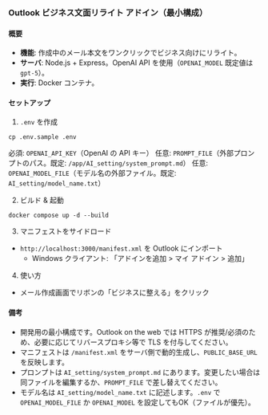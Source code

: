 ### Outlook ビジネス文面リライト アドイン（最小構成）

#### 概要
- **機能**: 作成中のメール本文をワンクリックでビジネス向けにリライト。
- **サーバ**: Node.js + Express。OpenAI API を使用（`OPENAI_MODEL` 既定値は `gpt-5`）。
- **実行**: Docker コンテナ。

#### セットアップ
1) `.env` を作成
```
cp .env.sample .env
```
必須: `OPENAI_API_KEY`（OpenAI の API キー）
任意: `PROMPT_FILE`（外部プロンプトのパス。既定: `/app/AI_setting/system_prompt.md`）
任意: `OPENAI_MODEL_FILE`（モデル名の外部ファイル。既定: `AI_setting/model_name.txt`）

2) ビルド & 起動
```
docker compose up -d --build
```

3) マニフェストをサイドロード
- `http://localhost:3000/manifest.xml` を Outlook にインポート
  - Windows クライアント: 「アドインを追加 > マイ アドイン > 追加」

4) 使い方
- メール作成画面でリボンの「ビジネスに整える」をクリック

#### 備考
- 開発用の最小構成です。Outlook on the web では HTTPS が推奨/必須のため、必要に応じてリバースプロキシ等で TLS を付与してください。
- マニフェストは `/manifest.xml` をサーバ側で動的生成し、`PUBLIC_BASE_URL` を反映します。
- プロンプトは `AI_setting/system_prompt.md` にあります。変更したい場合は同ファイルを編集するか、`PROMPT_FILE` で差し替えてください。
- モデル名は `AI_setting/model_name.txt` に記述します。`.env` で `OPENAI_MODEL_FILE` か `OPENAI_MODEL` を設定してもOK（ファイルが優先）。


